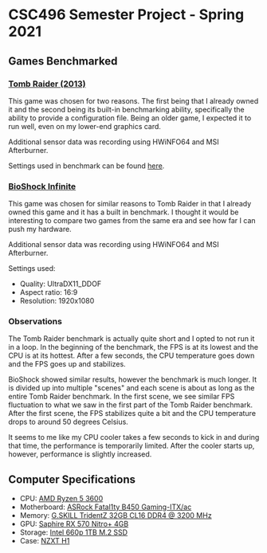 # CSC496 Semester Project - Spring 2021

## Games Benchmarked

### [Tomb Raider (2013)](https://tombraider.fandom.com/wiki/Tomb_Raider_(2013_Game))

This game was chosen for two reasons.  The first being that I already owned it and the second being its built-in benchmarking ability, specifically the ability to provide a configuration file.  Being an older game, I expected it to run well, even on my lower-end graphics card.

Additional sensor data was recording using HWiNFO64 and MSI Afterburner.

Settings used in benchmark can be found [here](./Tomb%20Raider/benchmark.ini).

### [BioShock Infinite](https://2k.com/en-US/game/bioshock-infinite/)

This game was chosen for similar reasons to Tomb Raider in that I already owned this game and it has a built in benchmark.  I thought it would be interesting to compare two games from the same era and see how far I can push my hardware.

Additional sensor data was recording using HWiNFO64 and MSI Afterburner.

Settings used:
* Quality: UltraDX11_DDOF
* Aspect ratio: 16:9
* Resolution: 1920x1080

### Observations

The Tomb Raider benchmark is actually quite short and I opted to not run it in a loop.  In the beginning of the benchmark, the FPS is at its lowest and the CPU is at its hottest.  After a few seconds, the CPU temperature goes down and the FPS goes up and stabilizes.

BioShock showed similar results, however the benchmark is much longer.  It is divided up into multiple "scenes" and each scene is about as long as the entire Tomb Raider benchmark.  In the first scene, we see similar FPS fluctuation to what we saw in the first part of the Tomb Raider benchmark.  After the first scene, the FPS stabilizes quite a bit and the CPU temperature drops to around 50 degrees Celsius.

It seems to me like my CPU cooler takes a few seconds to kick in and during that time, the performance is temporarily limited.  After the cooler starts up, however, performance is slightly increased.

## Computer Specifications

* CPU: [AMD Ryzen 5 3600](https://www.amd.com/en/products/cpu/amd-ryzen-5-3600)
* Motherboard: [ASRock Fatal1ty B450 Gaming-ITX/ac](https://www.asrock.com/mb/AMD/Fatal1ty%20B450%20Gaming-ITXac/)
* Memory: [G.SKILL TridentZ 32GB CL16 DDR4 @ 3200 MHz](https://www.gskill.com/product/165/168/1536218236/F4-3200C16D-32GTZKWTrident-ZDDR4-3200MHz-CL16-18-18-38-1.35V32GB-(2x16GB))
* GPU: [Saphire RX 570 Nitro+ 4GB](https://www.sapphiretech.com/en/consumer/nitro-rx-570-4g-g5-oc)
* Storage: [Intel 660p 1TB M.2 SSD](https://www.intel.com/content/www/us/en/products/memory-storage/solid-state-drives/consumer-ssds/6-series/ssd-660p-series/660p-series-1-tb-m-2-80mm-3d2.html)
* Case: [NZXT H1](https://www.nzxt.com/products/h1-matte-white)